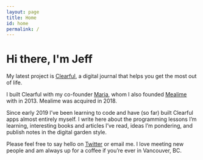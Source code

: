 ```yaml
---
layout: page
title: Home
id: home
permalink: /
---
```


# Hi there, I'm Jeff

<!-- <p style="padding: 3em 1em; background: #f5f7ff; border-radius: 4px;">
  Take a look at <span style="font-weight: bold">[[Your first seed]]</span> to get started on your exploration.
</p> -->

<!-- My latest project is [Clearful](https://clearful.com) (launching soon), a digital journal that helps you get the most out of life.

I built Clearful with my co-founder [Maria](https://mariagolikova.com), whom I also founded [Mealime](https://mealime.com) with in 2013. Mealime was acquired in 2018.

Since early 2019 I've been learning to code and have (so far) built Clearful apps almost entirely myself. I write here about the programming lessons I'm learning, interesting books and articles I've read, ideas I'm pondering, and publish notes in the digital garden style.

Please feel free to say hello on [Twitter](https://twitter.com/jeffreybunn) or email me. I love meeting new people and am always up for a coffee if you're ever in Vancouver, BC. And don't forget to subscribe to my occasional newsletter below! -->

My latest project is [Clearful](https://clearful.com), a digital journal that helps you get the most out of life.

I built Clearful with my co-founder [Maria](https://mariagolikova.com), whom I also founded [Mealime](https://mealime.com) with in 2013. Mealime was acquired in 2018.

Since early 2019 I’ve been learning to code and have (so far) built Clearful apps almost entirely myself. I write here about the programming lessons I’m learning, interesting books and articles I’ve read, ideas I’m pondering, and publish notes in the digital garden style.

Please feel free to say hello on [Twitter](https://twitter.com/jeffreybunn) or email me. I love meeting new people and am always up for a coffee if you’re ever in Vancouver, BC.

<!-- {% include form.html %} -->
